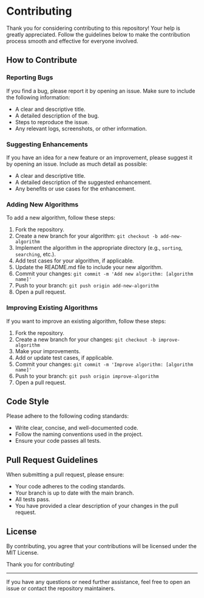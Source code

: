 # Contributing

Thank you for considering contributing to this repository! Your help is greatly appreciated. Follow the guidelines below to make the contribution process smooth and effective for everyone involved.

## How to Contribute

### Reporting Bugs

If you find a bug, please report it by opening an issue. Make sure to include the following information:

- A clear and descriptive title.
- A detailed description of the bug.
- Steps to reproduce the issue.
- Any relevant logs, screenshots, or other information.

### Suggesting Enhancements

If you have an idea for a new feature or an improvement, please suggest it by opening an issue. Include as much detail as possible:

- A clear and descriptive title.
- A detailed description of the suggested enhancement.
- Any benefits or use cases for the enhancement.

### Adding New Algorithms

To add a new algorithm, follow these steps:

1. Fork the repository.
2. Create a new branch for your algorithm: `git checkout -b add-new-algorithm`
3. Implement the algorithm in the appropriate directory (e.g., `sorting`, `searching`, etc.).
4. Add test cases for your algorithm, if applicable.
5. Update the README.md file to include your new algorithm.
6. Commit your changes: `git commit -m 'Add new algorithm: [algorithm name]'`
7. Push to your branch: `git push origin add-new-algorithm`
8. Open a pull request.

### Improving Existing Algorithms

If you want to improve an existing algorithm, follow these steps:

1. Fork the repository.
2. Create a new branch for your changes: `git checkout -b improve-algorithm`
3. Make your improvements.
4. Add or update test cases, if applicable.
5. Commit your changes: `git commit -m 'Improve algorithm: [algorithm name]'`
6. Push to your branch: `git push origin improve-algorithm`
7. Open a pull request.

## Code Style

Please adhere to the following coding standards:

- Write clear, concise, and well-documented code.
- Follow the naming conventions used in the project.
- Ensure your code passes all tests.

## Pull Request Guidelines

When submitting a pull request, please ensure:

- Your code adheres to the coding standards.
- Your branch is up to date with the main branch.
- All tests pass.
- You have provided a clear description of your changes in the pull request.

## License

By contributing, you agree that your contributions will be licensed under the MIT License.

Thank you for contributing!

---

If you have any questions or need further assistance, feel free to open an issue or contact the repository maintainers.
